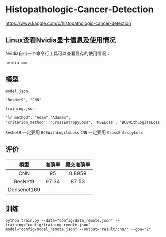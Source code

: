 # Histopathologic-Cancer-Detection
https://www.kaggle.com/c/histopathologic-cancer-detection


## Linux查看Nvidia显卡信息及使用情况

Nvidia自带一个命令行工具可以查看显存的使用情况：

```
nvidia-smi
```

## 模型

`model.json`
```
"ResNet9", "CNN"
```

`training.json`
```
"lr_method": "Adam","Adamax",
"criterion_method": "CrossEntropyLoss", 'MSELoss', 'BCEWithLogitsLoss'
```
`ResNet9` 一定要用 `BCEWithLogitsLoss`
`CNN` 一定要用 `CrossEntropyLoss`

## 评价

|    模型     | 准确率 | 提交准确率 |
| :---------: | :----: | :---: |
|     CNN     |   95   |0.8959|
|   ResNet9   | 97.34  |87.53|
| Densenet169 |        ||

## 训练
```
python train.py --data="config/data_remote.json" --training="config/training_remote.json" --model="config/model_remote.json" --output="result/cnn/" --gpu="2"
```
